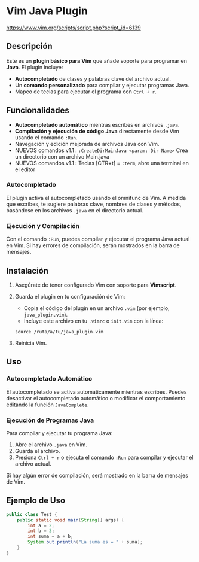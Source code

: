 # Vim Java Plugin
https://www.vim.org/scripts/script.php?script_id=6139
## Descripción

Este es un **plugin básico para Vim** que añade soporte para programar en **Java**. El plugin incluye:
- **Autocompletado** de clases y palabras clave del archivo actual.
- Un **comando personalizado** para compilar y ejecutar programas Java.
- Mapeo de teclas para ejecutar el programa con `Ctrl + r`.

## Funcionalidades

- **Autocompletado automático** mientras escribes en archivos `.java`.
- **Compilación y ejecución de código Java** directamente desde Vim usando el comando `:Run`.
- Navegación y edición mejorada de archivos Java con Vim.
- NUEVOS comandos v1.1 : `:CreateDirMainJava <param: Dir Name>` Crea un directorio con un archivo Main.java
- NUEVOS comandos v1.1 : Teclas [CTR+t] = `:term`, abre una terminal en el editor
### Autocompletado
El plugin activa el autocompletado usando el omnifunc de Vim. A medida que escribes, te sugiere palabras clave, nombres de clases y métodos, basándose en los archivos `.java` en el directorio actual.

### Ejecución y Compilación
Con el comando `:Run`, puedes compilar y ejecutar el programa Java actual en Vim. Si hay errores de compilación, serán mostrados en la barra de mensajes.

## Instalación

1. Asegúrate de tener configurado Vim con soporte para **Vimscript**.
2. Guarda el plugin en tu configuración de Vim:
    - Copia el código del plugin en un archivo `.vim` (por ejemplo, `java_plugin.vim`).
    - Incluye este archivo en tu `.vimrc` o `init.vim` con la línea:

    ```vim
    source /ruta/a/tu/java_plugin.vim
    ```

3. Reinicia Vim.

## Uso

### Autocompletado Automático

El autocompletado se activa automáticamente mientras escribes. Puedes desactivar el autocompletado automático o modificar el comportamiento editando la función `JavaComplete`.

### Ejecución de Programas Java

Para compilar y ejecutar tu programa Java:
1. Abre el archivo `.java` en Vim.
2. Guarda el archivo.
3. Presiona `Ctrl + r` o ejecuta el comando `:Run` para compilar y ejecutar el archivo actual.
   
Si hay algún error de compilación, será mostrado en la barra de mensajes de Vim.

## Ejemplo de Uso

```java
public class Test {
    public static void main(String[] args) {
        int a = 2;
        int b = 3;
        int suma = a + b;
        System.out.println("La suma es = " + suma);
    }
}
